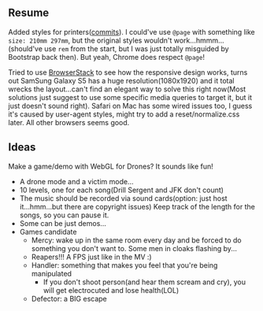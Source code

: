 ## Resume

Added styles for printers([commits](https://github.com/joyeecheung/resume/commit/69b72d72dcc23e6a5323ec88d04fbb42ea00d21b)). I could've use `@page` with something like `size: 210mm 297mm`, but the original styles wouldn't work...hmmm...(should've use `rem` from the start, but I was just totally misguided by Bootstrap back then). But yeah, Chrome does respect `@page`!

Tried to use [BrowserStack](http://dev.modern.ie/tools/screenshots/) to see how the responsive design works, turns out SamSung Galaxy S5 has a huge resolution(1080x1920) and it total wrecks the layout...can't find an elegant way to solve this right now(Most solutions just suggest to use some specific media queries to target it, but it just doesn't sound right). Safari on Mac has some wired issues too, I guess it's caused by user-agent styles, might try to add a reset/normalize.css later. All other browsers seems good.

## Ideas

Make a game/demo with WebGL for Drones? It sounds like fun!

* A drone mode and a victim mode...
* 10 levels, one for each song(Drill Sergent and JFK don't count)
* The music should be recorded via sound cards(option: just host it...hmm...but there are copyright issues) Keep track of the length for the songs, so you can pause it.
* Some can be just demos...
* Games candidate
  * Mercy: wake up in the same room every day and be forced to do something you don't want to. Some men in cloaks flashing by...
  * Reapers!!! A FPS just like in the MV :)
  * Handler: something that makes you feel that you're being manipulated
    * If you don't shoot person(and hear them scream and cry), you will get electrocuted and lose health(LOL)
  * Defector: a BIG escape
